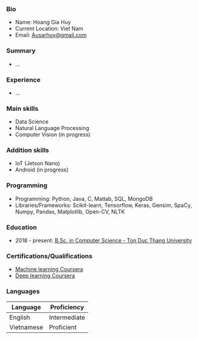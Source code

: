 ### Bio
- Name: Hoang Gia Huy
- Current Location: Viet Nam
- Email: Ausarhuy@gmail.com
### Summary
- ...
### Experience
- ...
### Main skills
- Data Science
- Natural Language Processing
- Computer Vision (in progress)
### Addition skills
- IoT (Jetson Nano)
- Android (in progress)
### Programming
- Programming: Python, Java, C, Matlab, SQL, MongoDB
- Libraries/Frameworks: Scikit-learn, Tensorflow, Keras, Gensim, SpaCy, Numpy, Pandas, Matplotlib, Open-CV, NLTK
### Education
- 2018 - present: [B.Sc. in Computer Science - Ton Duc Thang University](https://www.linkedin.com/school/ton-duc-thang-university/?originalSubdomain=vn)
### Certifications/Qualifications
- [Machine learning Coursera](https://coursera.org/share/7d1a910c51a1218e6a9d3d516a9f6554)
- [Deep learning Coursera](https://coursera.org/share/697dad03c3b610146a57800048f7fc99)
### Languages
| Language   | Proficiency  |
|------------|--------------|
| English    | Intermediate |
| Vietnamese | Proficient   |

